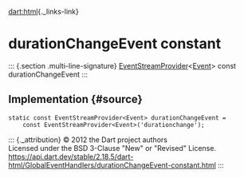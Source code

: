 [dart:html](../../dart-html/dart-html-library){._links-link}

durationChangeEvent constant
============================

::: {.section .multi-line-signature}
[EventStreamProvider](../eventstreamprovider-class)\<[Event](../event-class)\>
const durationChangeEvent
:::

Implementation {#source}
--------------

``` {.language-dart data-language="dart"}
static const EventStreamProvider<Event> durationChangeEvent =
    const EventStreamProvider<Event>('durationchange');
```

::: {._attribution}
© 2012 the Dart project authors\
Licensed under the BSD 3-Clause \"New\" or \"Revised\" License.\
<https://api.dart.dev/stable/2.18.5/dart-html/GlobalEventHandlers/durationChangeEvent-constant.html>
:::
